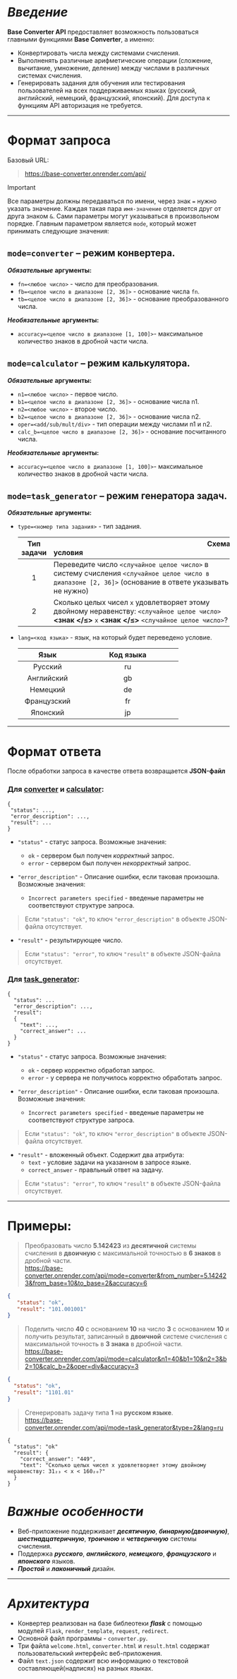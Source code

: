 # ***Введение***<span id="introduction"></span>
**Base Converter API** предоставляет возможность пользоваться главными функциями **Base Converter**, а именно:
+	Конвертировать числа между системами счисления.
+	Выполненять различные арифметические операции (сложение, вычитание, умножение, деление) между числами в различных системах счисления.
+	Генерировать задания для обучения или тестирования пользователей на всех поддерживаемых языках (русский, английский, немецкий, французский, японский).
Для доступа к функциям API авторизация не требуется.
___
# **Формат запроса**<span id="requests_format"></span>
Базовый URL: 
>https://base-converter.onrender.com/api/

> [!IMPORTANT]
> Все параметры должны передаваться по имени, через знак ```=``` нужно указать значение. Каждая такая пара ```имя-значение``` отделяется друг от друга знаком ```&```. Сами параметры могут указываться в произвольном порядке.
Главным параметром является ```mode```, который может принимать следующие значения:
## ```mode=converter``` – режим конвертера.<span id="request_converter"></span>
***Обязательные*** **аргументы:**
   - ```fn=<любое число>``` - число для преобразования.
   - ```fb=<целое число в диапазоне [2, 36]>``` - основание числа ```fn```.
   - ```tb=<целое число в диапазоне [2, 36]>``` - основание преобразованного числа.

***Необязательные*** **аргументы:**
   - ```accuracy=<целое число в диапазоне [1, 100]>```- максимальное количество знаков в дробной части числа.

## ```mode=calculator``` – режим калькулятора.<span id="request_calculator"></span>
***Обязательные*** **аргументы:**
   - ```n1=<любое число>``` - первое число.
   - ```b1=<целое число в диапазоне [2, 36]>``` - основание числа n1.
   - ```n2=<любое число>``` - второе число.
   - ```b2=<целое число в диапазоне [2, 36]>``` - основание числа n2.
   - ```oper=<add/sub/mult/div>``` - тип операции между числами n1 и n2.
   - ```calc_b=<целое число в диапазоне [2, 36]>``` - основание посчитанного числа.

***Необязательные*** **аргументы:**
   - ```accuracy=<целое число в диапазоне [1, 100]>```- максимальное количество знаков в дробной части числа.

## ```mode=task_generator``` – режим генератора задач.<span id="request_task_generator"></span>
***Обязательные*** **аргументы:**
   - ```type=<номер типа задания>``` - тип задания.

     | Тип задачи | &nbsp;&nbsp;&nbsp;&nbsp;&nbsp;&nbsp;&nbsp;&nbsp;&nbsp;&nbsp;&nbsp;&nbsp;&nbsp;&nbsp;&nbsp;&nbsp;&nbsp;&nbsp;&nbsp;&nbsp;&nbsp;&nbsp;&nbsp;&nbsp;&nbsp;&nbsp;&nbsp;&nbsp;&nbsp;&nbsp;&nbsp;&nbsp;&nbsp;&nbsp;&nbsp;&nbsp;&nbsp;&nbsp;&nbsp;&nbsp;&nbsp;&nbsp;&nbsp;&nbsp;&nbsp;&nbsp;&nbsp;&nbsp;&nbsp;&nbsp;&nbsp;&nbsp;&nbsp;&nbsp;&nbsp;&nbsp;&nbsp;&nbsp;&nbsp;&nbsp;&nbsp;&nbsp;&nbsp;&nbsp;&nbsp;&nbsp;&nbsp;&nbsp;&nbsp;&nbsp;&nbsp;&nbsp;&nbsp;&nbsp;&nbsp;&nbsp;&nbsp;&nbsp;&nbsp;&nbsp;&nbsp;Схема условия |
     | :--------: | :------------ |
     | 1 | Переведите число ```<случайное целое число>``` в систему счисления ```<случайное целое число в диапазоне [2, 36]>``` (основание в ответе указывать не нужно) |
     | 2 | Сколько целых чисел ```x``` удовлетворяет этому двойному неравенству: ```<случайное целое число>``` **<знак </&#8804;>** ```x``` **<знак </&#8804;>** ```<случайное целое число>```? |
   - ```lang=<код языка>``` - язык, на который будет переведено условие.

     | &nbsp;&nbsp;&nbsp;&nbsp;&nbsp;&nbsp;&nbsp;&nbsp;&nbsp;Язык&nbsp;&nbsp;&nbsp;&nbsp;&nbsp;&nbsp;&nbsp;&nbsp;&nbsp; | &nbsp;&nbsp;&nbsp;&nbsp;&nbsp;&nbsp;&nbsp;&nbsp;&nbsp;&nbsp;&nbsp;&nbsp;&nbsp;&nbsp;&nbsp;Код языка&nbsp;&nbsp;&nbsp;&nbsp;&nbsp;&nbsp;&nbsp;&nbsp;&nbsp;&nbsp;&nbsp;&nbsp;&nbsp;&nbsp;&nbsp; |
     | :--: | :----------: |
     | Русский | ru |
     | Английский | gb |
     | Немецкий | de |
     | Французский | fr |
     | Японский | jp |
___
# **Формат ответа**<span id="responses_format"></span>
После обработки запроса в качестве ответа возвращается **JSON-файл**
### Для [**converter**](#request_converter) и [**calculator**](#request_calculator):
```
{
 "status": ...,
 "error_description": ...,
 "result": ...
}
```
- ```"status"``` - статус запроса. Возможные значения:
  - ```ok``` - сервером был получен *корректный* запрос.
  - ```error``` - сервером был получен *некорректный* запрос.

- ```"error_description"``` - Описание ошибки, если таковая произошла. Возможные значения:
  - ```Incorrect parameters specified``` - введеные параметры не соответствуют структуре запроса.
> Если ```"status": "ok"```, то ключ ```"error_description"``` в объекте JSON-файла отсутствует.

- ```"result"``` - результирующее число.
> Если ```"status": "error"```, то ключ ```"result"``` в объекте JSON-файла отсутствует.
### Для [**task_generator**](#request_task_generator):
```
{
  "status": ...
  "error_description": ...,
  "result":
  {
    "text": ...,
    "correct_answer": ...
  }
}
```
   - ```"status"``` - статус запроса. Возможные значения:
       - ```ok``` - сервер корректно обработал запрос.
       - ```error``` - у сервера не получилось корректно обработать запрос.
   
   - ```"error_description"``` - Описание ошибки, если таковая произошла. Возможные значения:
      - ```Incorrect parameters specified``` - введеные параметры не соответствуют структуре запроса.
   > Если ```"status": "ok"```, то ключ ```"error_description"``` в объекте JSON-файла отсутствует.
      
   - ```"result"``` - вложенный объект. Содержит два атрибута:
      - ```text``` - условие задачи на указанном в запросе языке.     
      - ```correct_answer``` - правльный ответ на задачу.
   > Если ```"status": "error"```, то ключ ```"result"``` в объекте JSON-файла отсутствует.
___
# **Примеры**:
> Преобразовать число **5.142423** из **десятичной** системы счисления в **двоичную** с максимальной точностью в **6 знаков** в дробной части.\
> https://base-converter.onrender.com/api/mode=converter&from_number=5.142423&from_base=10&to_base=2&accuracy=6
```json
{
   "status": "ok",
   "result": "101.001001"
}
```
> Поделить число **40** с основанием **10** на число **3** с основанием **10** и получить результат, записанный в **двоичной** системе счисления с максимальной точность в **3 знака** в дробной части.\
> https://base-converter.onrender.com/api/mode=calculator&n1=40&b1=10&n2=3&b2=10&calc_b=2&oper=div&accuracy=3
```json
{
  "status": "ok",
  "result": "1101.01"
}
```
> Сгенерировать задачу типа **1** на **русском языке**.\
> https://base-converter.onrender.com/api/mode=task_generator&type=2&lang=ru
```
{
  "status": "ok"
  "result": {
    "correct_answer": "449",
    "text": "Сколько целых чисел x удовлетворяет этому двойному неравенству: 31₂₃ < x < 160₂₀?"
  }
}
```
  












# ***Важные особенности***
+ Веб-приложение поддерживает ***десятичную***, ***бинарную(двоичную)***, ***шестнадцатеричную***, ***троичною*** и ***четверичную*** системы счисления.
+ Поддержка ***русского***, ***английского***, ***немецкого***, ***французского*** и ***японского*** языков.
+ ***Простой*** и ***лаконичный*** дизайн.
___
# ***Архитектура***
+ Конвертер реализован на базе библеотеки ***flask*** с помощью модулей `Flask`, `render_template`, `request`, `redirect`.
+ Основной файл программы - `converter.py`.
+ Три файла `welcome.html`, `converter.html` и `result.html` содержат пользовательский интерфейс веб-приложения.
+ Файл `text.json` содержит всю информацию о текстовой составляющей(надписях) на разных языках.

